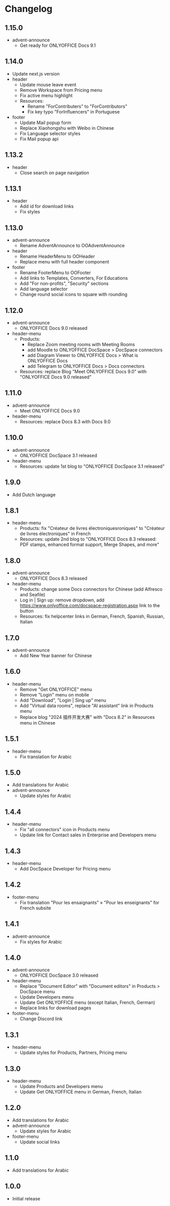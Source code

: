 # Changelog

## 1.15.0
* advent-announce
  - Get ready for ONLYOFFICE Docs 9.1

## 1.14.0
- Update next.js version
- header
  - Update mouse leave event
  - Remove Workspace from Pricing menu
  - Fix active menu highlight
  - Resources: 
    + Rename "ForContributers" to "ForContributors"
    + Fix key typo "ForInfluencers" in Portuguese
- footer
  - Update Mail popup form
  - Replace Xiaohongshu with Weibo in Chinese
  - Fix Language selector styles
  - Fix Mail popup api

## 1.13.2
* header
  - Close search on page navigation

## 1.13.1
* header
  - Add id for download links
  - Fix styles

## 1.13.0
* advent-announce
  - Rename AdventAnnounce to OOAdventAnnounce
* header
  - Rename HeaderMenu to OOHeader
  - Replace menu with full header component
* footer
  - Rename FooterMenu to OOFooter
  - Add links to Templates, Converters, For Educations
  - Add "For non-profits", "Security" sections
  - Add language selector
  - Change round social icons to square with rounding

## 1.12.0
* advent-announce
  - ONLYOFFICE Docs 9.0 released
* header-menu
  - Products:
    + Replace Zoom meeting rooms with Meeting Rooms
    + add Moodle to ONLYOFFICE DocSpace > DocSpace connectors
    + add Diagram Viewer to ONLYOFFICE Docs > What is ONLYOFFICE Docs
    + add Telegram to ONLYOFFICE Docs > Docs connectors
  - Resources: replace Blog "Meet ONLYOFFICE Docs 9.0" with "ONLYOFFICE Docs 9.0 released"

## 1.11.0
* advent-announce
  - Meet ONLYOFFICE Docs 9.0
* header-menu
  - Resources: replace Docs 8.3 with Docs 9.0

## 1.10.0
* advent-announce
  - ONLYOFFICE DocSpace 3.1 released
* header-menu
  - Resources: update 1st blog to "ONLYOFFICE DocSpace 3.1 released"

## 1.9.0
* Add Dutch language

## 1.8.1
* header-menu
  - Products: fix "Créateur de livres électroniquesroniques" to "Créateur de livres électroniques" in French
  - Resources: update 2nd blog to "ONLYOFFICE Docs 8.3 released: PDF stamps, enhanced format support, Merge Shapes, and more"

## 1.8.0
* advent-announce
  - ONLYOFFICE Docs 8.3 released
* header-menu
  - Products: change some Docs connectors for Chinese (add Alfresco and Seafile)
  - Log in | Sign up: remove dropdown, add https://www.onlyoffice.com/docspace-registration.aspx link to the button
  - Resources: fix helpcenter links in German, French, Spanish, Russian, Italian

## 1.7.0
* advent-announce
  - Add New Year banner for Chinese

## 1.6.0
* header-menu
  - Remove "Get ONLYOFFICE" menu
  - Remove "Login" menu on mobile
  - Add "Download", "Login | Sing up" menu
  - Add "Virtual data rooms", replace "AI assistant" link in Products menu
  - Replace blog "2024 插件开发大赛" with "Docs 8.2" in Resources menu in Chinese

## 1.5.1
* header-menu
  - Fix translation for Arabic

## 1.5.0
* Add translations for Arabic
* advent-announce
  - Update styles for Arabic

## 1.4.4
* header-menu
  - Fix "all connectors" icon in Products menu
  - Update link for Contact sales in Enterprise and Developers menu

## 1.4.3
* header-menu
  - Add DocSpace Developer for Pricing menu

## 1.4.2
* footer-menu
  - Fix translation "Pour les ensaignants" » "Pour les enseignants" for French subsite

## 1.4.1
* advent-announce
  - Fix styles for Arabic

## 1.4.0
* advent-announce
  - ONLYOFFICE DocSpace 3.0 released
* header-menu
  - Replace "Document Editor" with "Document editors" in Products > DocSpace menu
  - Update Developers menu
  - Update Get ONLYOFFICE menu (except Italian, French, German)
  - Replace links for download pages
* footer-menu
  - Change Discord link

## 1.3.1
* header-menu
  - Update styles for Products, Partners, Pricing menu

## 1.3.0
* header-menu
  - Update Products and Developers menu
  - Update Get ONLYOFFICE menu in German, French, Italian

## 1.2.0
* Add translations for Arabic
* advent-announce
  - Update styles for Arabic
* footer-menu
  - Update social links

## 1.1.0
* Add translations for Arabic

## 1.0.0
* Initial release